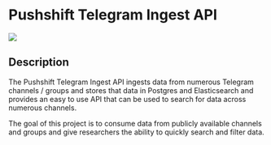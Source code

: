 # Pushshift Telegram Ingest API

![](https://encrypted-tbn0.gstatic.com/images?q=tbn:ANd9GcSXG_xMmYM2H-3aA23-yLirD5s20cVBC-VtbnCQQt-jEbDld7lp)

## Description

The Pushshift Telegram Ingest API ingests data from numerous Telegram channels / groups and stores that data in Postgres and Elasticsearch and provides an easy to use API that can be used to search for data across numerous channels.

The goal of this project is to consume data from publicly available channels and groups and give researchers the ability to quickly search and filter data.


